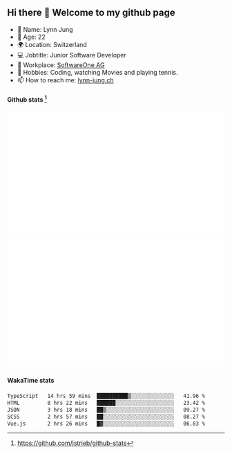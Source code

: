 ## Hi there 👋 Welcome to my github page

- 🧑 Name: Lynn Jung
- 🔞 Age: 22
- 🌍 Location: Switzerland
- 💻 Jobtitle: Junior Software Developer
- 🏢 Workplace: [SoftwareOne AG](https://www.softwareone.com/)
- 🎾 Hobbies: Coding, watching Movies and playing tennis.
- 📫 How to reach me: [lynn-jung.ch](https://lynn-jung.ch/)


#### Github stats [^1]
![](https://github.com/lynn-jung/github-stats/blob/master/generated/overview.svg)  ![](https://github.com/lynn-jung/github-stats/blob/master/generated/languages.svg)


#### WakaTime stats
<!--START_SECTION:waka-->
```text
TypeScript   14 hrs 59 mins  ██████████▒░░░░░░░░░░░░░░   41.96 % 
HTML         8 hrs 22 mins   ██████░░░░░░░░░░░░░░░░░░░   23.42 % 
JSON         3 hrs 18 mins   ██▒░░░░░░░░░░░░░░░░░░░░░░   09.27 % 
SCSS         2 hrs 57 mins   ██░░░░░░░░░░░░░░░░░░░░░░░   08.27 % 
Vue.js       2 hrs 26 mins   █▓░░░░░░░░░░░░░░░░░░░░░░░   06.83 % 
```
<!--END_SECTION:waka-->

[^1]: https://github.com/jstrieb/github-stats

